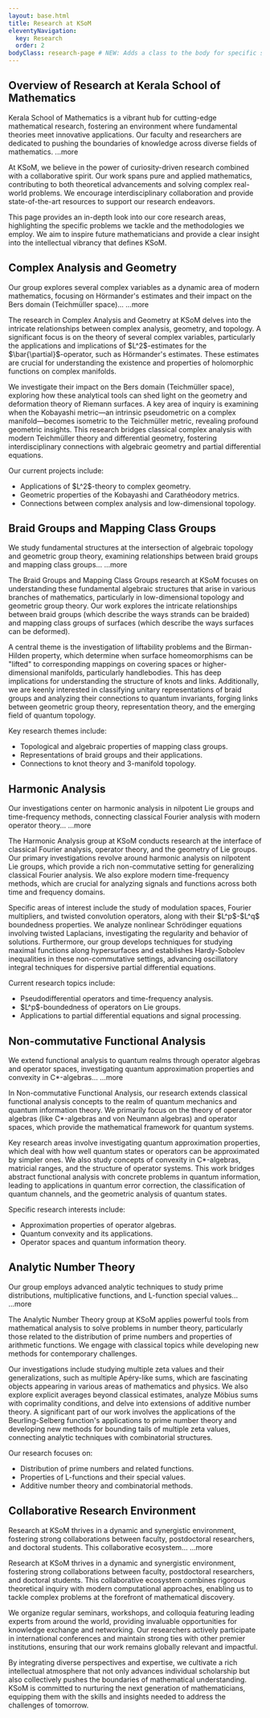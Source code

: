 ```yaml
---
layout: base.html
title: Research at KSoM
eleventyNavigation:
  key: Research
  order: 2
bodyClass: research-page # NEW: Adds a class to the body for specific styling
---
```


<section id="research-overview" class="accordion-item">
    <h2 class="accordion-header">Overview of Research at Kerala School of Mathematics</h2>
    <p class="accordion-snippet">
        Kerala School of Mathematics is a vibrant hub for cutting-edge mathematical research, fostering an environment where fundamental theories meet innovative applications. Our faculty and researchers are dedicated to pushing the boundaries of knowledge across diverse fields of mathematics.
        <span class="snippet-more-indicator"> ...more</span>
    </p>
    <div class="accordion-content hidden">
        <p>
            At KSoM, we believe in the power of curiosity-driven research combined with a collaborative spirit. Our work spans pure and applied mathematics, contributing to both theoretical advancements and solving complex real-world problems. We encourage interdisciplinary collaboration and provide state-of-the-art resources to support our research endeavors.
        </p>
        <p>
            This page provides an in-depth look into our core research areas, highlighting the specific problems we tackle and the methodologies we employ. We aim to inspire future mathematicians and provide a clear insight into the intellectual vibrancy that defines KSoM.
        </p>
    </div>
</section>

<section id="complex-analysis" class="accordion-item" data-accordion-id="complexAnalysisDetails">
    <h2 class="accordion-header">Complex Analysis and Geometry</h2>
    <p class="accordion-snippet">
        Our group explores several complex variables as a dynamic area of modern mathematics, focusing on Hörmander's estimates and their impact on the Bers domain (Teichmüller space)...
        <span class="snippet-more-indicator"> ...more</span>
    </p>
    <div class="accordion-content hidden">
        <p>
            The research in Complex Analysis and Geometry at KSoM delves into the intricate relationships between complex analysis, geometry, and topology. A significant focus is on the theory of several complex variables, particularly the applications and implications of $L^2$-estimates for the $\bar{\partial}$-operator, such as Hörmander's estimates. These estimates are crucial for understanding the existence and properties of holomorphic functions on complex manifolds.
        </p>
        <p>
            We investigate their impact on the Bers domain (Teichmüller space), exploring how these analytical tools can shed light on the geometry and deformation theory of Riemann surfaces. A key area of inquiry is examining when the Kobayashi metric—an intrinsic pseudometric on a complex manifold—becomes isometric to the Teichmüller metric, revealing profound geometric insights. This research bridges classical complex analysis with modern Teichmüller theory and differential geometry, fostering interdisciplinary connections with algebraic geometry and partial differential equations.
        </p>
        <p>
            Our current projects include:
            <ul>
                <li>Applications of $L^2$-theory to complex geometry.</li>
                <li>Geometric properties of the Kobayashi and Carathéodory metrics.</li>
                <li>Connections between complex analysis and low-dimensional topology.</li>
            </ul>
        </p>
    </div>
</section>

<section id="braid-mapping-class-groups" class="accordion-item" data-accordion-id="braidGroupsDetails">
    <h2 class="accordion-header">Braid Groups and Mapping Class Groups</h2>
    <p class="accordion-snippet">
        We study fundamental structures at the intersection of algebraic topology and geometric group theory, examining relationships between braid groups and mapping class groups...
        <span class="snippet-more-indicator"> ...more</span>
    </p>
    <div class="accordion-content hidden">
        <p>
            The Braid Groups and Mapping Class Groups research at KSoM focuses on understanding these fundamental algebraic structures that arise in various branches of mathematics, particularly in low-dimensional topology and geometric group theory. Our work explores the intricate relationships between braid groups (which describe the ways strands can be braided) and mapping class groups of surfaces (which describe the ways surfaces can be deformed).
        </p>
        <p>
            A central theme is the investigation of liftability problems and the Birman-Hilden property, which determine when surface homeomorphisms can be "lifted" to corresponding mappings on covering spaces or higher-dimensional manifolds, particularly handlebodies. This has deep implications for understanding the structure of knots and links. Additionally, we are keenly interested in classifying unitary representations of braid groups and analyzing their connections to quantum invariants, forging links between geometric group theory, representation theory, and the emerging field of quantum topology.
        </p>
        <p>
            Key research themes include:
            <ul>
                <li>Topological and algebraic properties of mapping class groups.</li>
                <li>Representations of braid groups and their applications.</li>
                <li>Connections to knot theory and 3-manifold topology.</li>
            </ul>
        </p>
    </div>
</section>

<section id="harmonic-analysis" class="accordion-item" data-accordion-id="harmonicAnalysisDetails">
    <h2 class="accordion-header">Harmonic Analysis</h2>
    <p class="accordion-snippet">
        Our investigations center on harmonic analysis in nilpotent Lie groups and time-frequency methods, connecting classical Fourier analysis with modern operator theory...
        <span class="snippet-more-indicator"> ...more</span>
    </p>
    <div class="accordion-content hidden">
        <p>
            The Harmonic Analysis group at KSoM conducts research at the interface of classical Fourier analysis, operator theory, and the geometry of Lie groups. Our primary investigations revolve around harmonic analysis on nilpotent Lie groups, which provide a rich non-commutative setting for generalizing classical Fourier analysis. We also explore modern time-frequency methods, which are crucial for analyzing signals and functions across both time and frequency domains.
        </p>
        <p>
            Specific areas of interest include the study of modulation spaces, Fourier multipliers, and twisted convolution operators, along with their $L^p$-$L^q$ boundedness properties. We analyze nonlinear Schrödinger equations involving twisted Laplacians, investigating the regularity and behavior of solutions. Furthermore, our group develops techniques for studying maximal functions along hypersurfaces and establishes Hardy-Sobolev inequalities in these non-commutative settings, advancing oscillatory integral techniques for dispersive partial differential equations.
        </p>
        <p>
            Current research topics include:
            <ul>
                <li>Pseudodifferential operators and time-frequency analysis.</li>
                <li>$L^p$-boundedness of operators on Lie groups.</li>
                <li>Applications to partial differential equations and signal processing.</li>
            </ul>
        </p>
    </div>
</section>

<section id="non-commutative-functional-analysis" class="accordion-item" data-accordion-id="nonCommutativeAnalysisDetails">
    <h2 class="accordion-header">Non-commutative Functional Analysis</h2>
    <p class="accordion-snippet">
        We extend functional analysis to quantum realms through operator algebras and operator spaces, investigating quantum approximation properties and convexity in C*-algebras...
        <span class="snippet-more-indicator"> ...more</span>
    </p>
    <div class="accordion-content hidden">
        <p>
            In Non-commutative Functional Analysis, our research extends classical functional analysis concepts to the realm of quantum mechanics and quantum information theory. We primarily focus on the theory of operator algebras (like C*-algebras and von Neumann algebras) and operator spaces, which provide the mathematical framework for quantum systems.
        </p>
        <p>
            Key research areas involve investigating quantum approximation properties, which deal with how well quantum states or operators can be approximated by simpler ones. We also study concepts of convexity in C*-algebras, matricial ranges, and the structure of operator systems. This work bridges abstract functional analysis with concrete problems in quantum information, leading to applications in quantum error correction, the classification of quantum channels, and the geometric analysis of quantum states.
        </p>
        <p>
            Specific research interests include:
            <ul>
                <li>Approximation properties of operator algebras.</li>
                <li>Quantum convexity and its applications.</li>
                <li>Operator spaces and quantum information theory.</li>
            </ul>
        </p>
    </div>
</section>

<section id="analytic-number-theory" class="accordion-item" data-accordion-id="analyticNumberTheoryDetails">
    <h2 class="accordion-header">Analytic Number Theory</h2>
    <p class="accordion-snippet">
        Our group employs advanced analytic techniques to study prime distributions, multiplicative functions, and L-function special values...
        <span class="snippet-more-indicator"> ...more</span>
    </p>
    <div class="accordion-content hidden">
        <p>
            The Analytic Number Theory group at KSoM applies powerful tools from mathematical analysis to solve problems in number theory, particularly those related to the distribution of prime numbers and properties of arithmetic functions. We engage with classical topics while developing new methods for contemporary challenges.
        </p>
        <p>
            Our investigations include studying multiple zeta values and their generalizations, such as multiple Apéry-like sums, which are fascinating objects appearing in various areas of mathematics and physics. We also explore explicit averages beyond classical estimates, analyze Möbius sums with coprimality conditions, and delve into extensions of additive number theory. A significant part of our work involves the applications of the Beurling-Selberg function's applications to prime number theory and developing new methods for bounding tails of multiple zeta values, connecting analytic techniques with combinatorial structures.
        </p>
        <p>
            Our research focuses on:
            <ul>
                <li>Distribution of prime numbers and related functions.</li>
                <li>Properties of L-functions and their special values.</li>
                <li>Additive number theory and combinatorial methods.</li>
            </ul>
        </p>
    </div>
</section>

<section id="research-environment" class="accordion-item">
    <h2 class="accordion-header">Collaborative Research Environment</h2>
    <p class="accordion-snippet">
        Research at KSoM thrives in a dynamic and synergistic environment, fostering strong collaborations between faculty, postdoctoral researchers, and doctoral students. This collaborative ecosystem...
        <span class="snippet-more-indicator"> ...more</span>
    </p>
    <div class="accordion-content hidden">
        <p>
            Research at KSoM thrives in a dynamic and synergistic environment, fostering strong collaborations between faculty, postdoctoral researchers, and doctoral students. This collaborative ecosystem combines rigorous theoretical inquiry with modern computational approaches, enabling us to tackle complex problems at the forefront of mathematical discovery.
        </p>
        <p>
            We organize regular seminars, workshops, and colloquia featuring leading experts from around the world, providing invaluable opportunities for knowledge exchange and networking. Our researchers actively participate in international conferences and maintain strong ties with other premier institutions, ensuring that our work remains globally relevant and impactful.
        </p>
        <p>
            By integrating diverse perspectives and expertise, we cultivate a rich intellectual atmosphere that not only advances individual scholarship but also collectively pushes the boundaries of mathematical understanding. KSoM is committed to nurturing the next generation of mathematicians, equipping them with the skills and insights needed to address the challenges of tomorrow.
        </p>
    </div>
</section>
